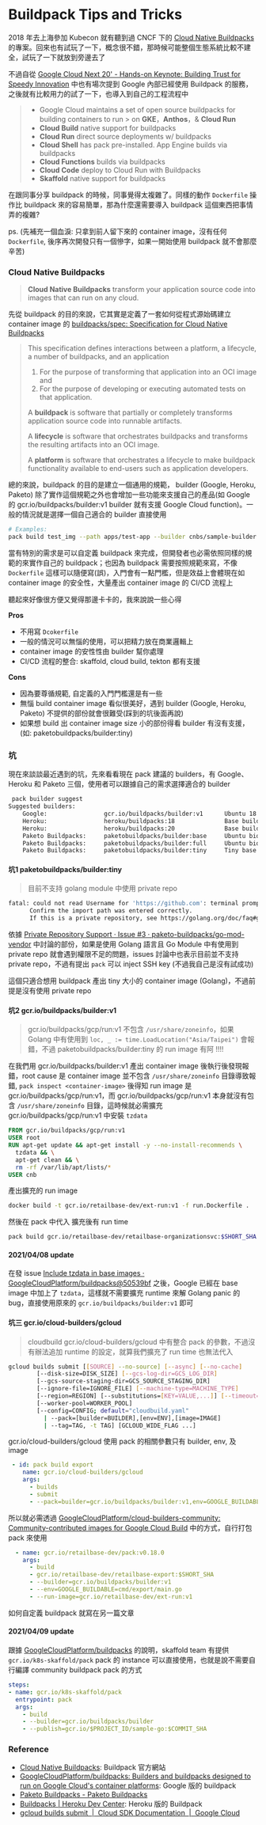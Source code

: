 # Buildpack Tips and Tricks


<!--more-->

2018 年去上海參加 Kubecon 就有聽到過 CNCF 下的 [Cloud Native Buildpacks](https://buildpacks.io/) 的專案。回來也有試玩了一下，概念很不錯，那時候可能整個生態系統比較不建全，試玩了一下就放到旁邊去了

不過自從 [Google Cloud Next 20' - Hands-on Keynote: Building Trust for Speedy Innovation](https://cloud.withgoogle.com/next/sf/onair?session=SVR227#application-modernization) 中也有場次提到 Google 內部已經使用 Buildpack 的服務，之後就有比較用力的試了一下，也導入到自己的工程流程中

> - Google Cloud maintains a set of open source buildpacks for building containers to run > on **GKE**，**Anthos**，& **Cloud Run**
> - **Cloud Build** native support for buildpacks
> - **Cloud Run** direct source deployments w/ buildpacks
> - **Cloud Shell** has pack pre-installed. App Engine builds via buildpacks
> - **Cloud Functions** builds via buildpacks
> - **Cloud Code** deploy to Cloud Run with Buildpacks
> - **Skaffold** native support for buildpacks

在跟同事分享 buildpack 的時候，同事覺得太複雜了。同樣的動作 `Dockerfile` 操作比 buildpack 來的容易簡單，那為什麼還需要導入 buildpack 這個東西把事情弄的複雜? 

ps. (先補充一個血淚: 只拿到前人留下來的 container image，沒有任何 `Dockerfile`, 後序再次開發只有一個慘字，如果一開始使用 buildpack 就不會那麼辛苦)

### Cloud Native Buildpacks

> **Cloud Native Buildpacks**
transform your application source code into images that can run on any cloud.

先從 buildpack 的目的來說，它其實是定義了一套如何從程式源始碼建立 container image 的 [buildpacks/spec: Specification for Cloud Native Buildpacks](https://github.com/buildpacks/spec)

> This specification defines interactions between a platform, a lifecycle, a number of buildpacks, and an application
> 1. For the purpose of transforming that application into an OCI image and
> 2. For the purpose of developing or executing automated tests on that application.
> 
> A **buildpack** is software that partially or completely transforms application source code into runnable artifacts.
> 
> A **lifecycle** is software that orchestrates buildpacks and transforms the resulting artifacts into an OCI image.
> 
> A **platform** is software that orchestrates a lifecycle to make buildpack functionality available to end-users such as application developers.

總的來說，buildpack 的目的是建立一個通用的規範， builder (Google, Heroku, Paketo) 除了實作這個規範之外也會增加一些功能來支援自己的產品(如 Google 的 gcr.io/buildpacks/builder:v1 builder 就有支援 Google Cloud function)。一般的情況就是選擇一個自己適合的 builder 直接使用

```sh
# Examples:
pack build test_img --path apps/test-app --builder cnbs/sample-builder:bionic
```

當有特別的需求是可以自定義 buildpack 來完成，但開發者也必需依照同樣的規範的來實作自己的 buildpack；也因為 buildpack 需要按照規範來寫，不像 `Dockerfile` 這樣可以隨便寫(誤)，入門會有一點門檻，但是效益上會體現在如 container image 的安全性，大量產出 container image 的 CI/CD 流程上

聽起來好像很方便又覺得那邊卡卡的，我來說說一些心得

**Pros**
- 不用寫 `Dcokerfile`
- 一般的情況可以無惱的使用，可以把精力放在商業邏輯上
- container image 的安性性由 builder 幫你處理
- CI/CD 流程的整合: skaffold, cloud build, tekton 都有支援

**Cons**
- 因為要尊循規範, 自定義的入門門檻還是有一些
- 無惱 build container image 看似很美好，遇到 builder (Google, Heroku, Paketo) 不提供的部份就會很難受(踩到的坑後面再說)
- 如果想 build 出 container image size 小的部份得看 builder 有沒有支援，(如: paketobuildpacks/builder:tiny)

### 坑

現在來談談最近遇到的坑，先來看看現在 pack 建議的 builders，有 Google、Heroku 和 Paketo 三個，使用者可以跟據自己的需求選擇適合的 builder

```sh
 pack builder suggest
Suggested builders:
	Google:                gcr.io/buildpacks/builder:v1      Ubuntu 18 base image with buildpacks for .NET, Go, Java, Node.js, and Python
	Heroku:                heroku/buildpacks:18              Base builder for Heroku-18 stack, based on ubuntu:18.04 base image
	Heroku:                heroku/buildpacks:20              Base builder for Heroku-20 stack, based on ubuntu:20.04 base image
	Paketo Buildpacks:     paketobuildpacks/builder:base     Ubuntu bionic base image with buildpacks for Java, .NET Core, NodeJS, Go, Ruby, NGINX and Procfile
	Paketo Buildpacks:     paketobuildpacks/builder:full     Ubuntu bionic base image with buildpacks for Java, .NET Core, NodeJS, Go, PHP, Ruby, Apache HTTPD, NGINX and Procfile
	Paketo Buildpacks:     paketobuildpacks/builder:tiny     Tiny base image (bionic build image, distroless-like run image) with buildpacks for Java Native Image and Go
```

#### 坑1 paketobuildpacks/builder:tiny

> 目前不支持 golang module 中使用 private repo

```sh
fatal: could not read Username for 'https://github.com': terminal prompts disabled
      Confirm the import path was entered correctly.
      If this is a private repository, see https://golang.org/doc/faq#git_https for additional information.
```

依據 [Private Repository Support · Issue #3 · paketo-buildpacks/go-mod-vendor](https://github.com/paketo-buildpacks/go-mod-vendor/issues/3) 中討論的部份，如果是使用 Golang 語言且 Go Module 中有使用到 private repo 就會遇到權限不足的問題，issues 討論中也表示目前並不支持 private repo，不過有提出 `pack` 可以 inject SSH key (不過我自己是沒有試成功)

這個只適合想用 buildpack 產出 tiny 大小的 container image (Golang)，不過前提是沒有使用 private repo 

#### 坑2 gcr.io/buildpacks/builder:v1

> gcr.io/buildpacks/gcp/run:v1 不包含 `/usr/share/zoneinfo`，如果 Golang 中有使用到 `loc, _ := time.LoadLocation("Asia/Taipei")` 會報錯，不過 paketobuildpacks/builder:tiny 的 run image 有阿 !!!!

在我們用 gcr.io/buildpacks/builder:v1 產出 container image 後執行後發現報錯，root cause 是 container image 並不包含 `/usr/share/zoneinfo` 目錄導致報錯, `pack inspect <container-image>` 後得知 run image 是 gcr.io/buildpacks/gcp/run:v1，而 gcr.io/buildpacks/gcp/run:v1 本身就沒有包含 `/usr/share/zoneinfo` 目錄，這時候就必需擴充 gcr.io/buildpacks/gcp/run:v1 中安裝 `tzdata`

```dockerfile
FROM gcr.io/buildpacks/gcp/run:v1
USER root
RUN apt-get update && apt-get install -y --no-install-recommends \
  tzdata && \
  apt-get clean && \
  rm -rf /var/lib/apt/lists/*
USER cnb
```

產出擴充的 run image

```sh
docker build -t gcr.io/retailbase-dev/ext-run:v1 -f run.Dockerfile .
```

然後在 pack 中代入 擴充後有 run time

```sh
pack build gcr.io/retailbase-dev/retailbase-organizationsvc:$SHORT_SHA --builder gcr.io/buildpacks/builder:v1 --env GOOGLE_BUILDABLE=cmd/organizationsvc/main.go --run-image gcr.io/retailbase-dev/ext-run:v1
```

#### 2021/04/08 update 
在發 issue [Include tzdata in base images · GoogleCloudPlatform/buildpacks@50539bf](https://github.com/GoogleCloudPlatform/buildpacks/commit/50539bf027fcb907e72f65e50e3ce3904b8821fb) 之後，Google 已經在 base image 中加上了 `tzdata`，這樣就不需要擴充 runtime 來解 Golang panic 的 bug，直接使用原來的 `gcr.io/buildpacks/builder:v1` 即可

#### 坑三 gcr.io/cloud-builders/gcloud

> cloudbuild gcr.io/cloud-builders/gcloud 中有整合 pack 的參數，不過沒有辦法追加 runtime 的設定，就算我們擴充了 run time 也無法代入

```sh
gcloud builds submit [[SOURCE] --no-source] [--async] [--no-cache]
        [--disk-size=DISK_SIZE] [--gcs-log-dir=GCS_LOG_DIR]
        [--gcs-source-staging-dir=GCS_SOURCE_STAGING_DIR]
        [--ignore-file=IGNORE_FILE] [--machine-type=MACHINE_TYPE]
        [--region=REGION] [--substitutions=[KEY=VALUE,...]] [--timeout=TIMEOUT]
        [--worker-pool=WORKER_POOL]
        [--config=CONFIG; default="cloudbuild.yaml"
          | --pack=[builder=BUILDER],[env=ENV],[image=IMAGE]
          | --tag=TAG, -t TAG] [GCLOUD_WIDE_FLAG ...]
```

gcr.io/cloud-builders/gcloud 使用 pack 的相關參數只有 builder, env, 及 image

```yaml
 - id: pack build export
    name: gcr.io/cloud-builders/gcloud
    args:
      - builds
      - submit
      - --pack=builder=gcr.io/buildpacks/builder:v1,env=GOOGLE_BUILDABLE=cmd/export/main.go,image=gcr.io/retailbase-dev/retailbase-export:$SHORT_SHA
```

所以就必需透過 [GoogleCloudPlatform/cloud-builders-community: Community-contributed images for Google Cloud Build](https://github.com/GoogleCloudPlatform/cloud-builders-community) 中的方式，自行打包 pack 來使用

```yaml
  - name: gcr.io/retailbase-dev/pack:v0.18.0
    args:
      - build
      - gcr.io/retailbase-dev/retailbase-export:$SHORT_SHA
      - --builder=gcr.io/buildpacks/builder:v1
      - --env=GOOGLE_BUILDABLE=cmd/export/main.go
      - --run-image=gcr.io/retailbase-dev/ext-run:v1
```

如何自定義 buildpack 就寫在另一篇文章
#### 2021/04/09 update

跟據 [GoogleCloudPlatform/buildpacks](https://github.com/GoogleCloudPlatform/buildpacks#using-with-google-cloud-build) 的說明，skaffold team 有提供 `gcr.io/k8s-skaffold/pack` pack 的 instance 可以直接使用，也就是說不需要自行編譯 community buildpack pack 的方式

```yaml
steps:
- name: gcr.io/k8s-skaffold/pack
  entrypoint: pack
  args:
    - build
    - --builder=gcr.io/buildpacks/builder
    - --publish=gcr.io/$PROJECT_ID/sample-go:$COMMIT_SHA
```

### Reference
- [Cloud Native Buildpacks](https://buildpacks.io/): Buildpack 官方網站
- [GoogleCloudPlatform/buildpacks: Builders and buildpacks designed to run on Google Cloud's container platforms](https://github.com/GoogleCloudPlatform/buildpacks): Google 版的 buildpack
- [Paketo Buildpacks - Paketo Buildpacks](https://paketo.io/)
- [Buildpacks | Heroku Dev Center](https://devcenter.heroku.com/articles/buildpacks): Heroku 版的 Buildpack
- [gcloud builds submit  |  Cloud SDK Documentation  |  Google Cloud](https://cloud.google.com/sdk/gcloud/reference/builds/submit)
